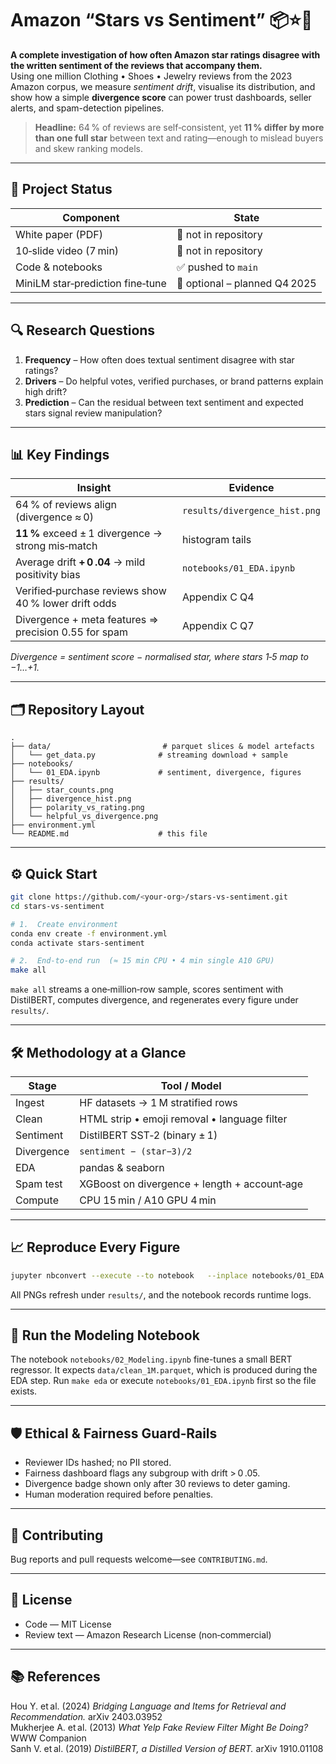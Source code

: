 
# Amazon “Stars vs Sentiment” 📦⭐️📝

**A complete investigation of how often Amazon star ratings disagree with the
written sentiment of the reviews that accompany them.**  
Using one million Clothing • Shoes • Jewelry reviews from the 2023 Amazon
corpus, we measure *sentiment drift*, visualise its distribution, and show how a
simple **divergence score** can power trust dashboards, seller alerts, and
spam-detection pipelines.

> **Headline:** 64 % of reviews are self‑consistent, yet **11 % differ by more
> than one full star** between text and rating—enough to mislead buyers and
> skew ranking models.

---

## 🚦 Project Status

| Component | State |
|-----------|-------|
| White paper (PDF) | 🚫 not in repository |
| 10‑slide video (7 min) | 🚫 not in repository |
| Code & notebooks | ✅ pushed to `main` |
| MiniLM star‑prediction fine‑tune | 🔄 optional – planned Q4 2025 |

---

## 🔍 Research Questions

1. **Frequency** – How often does textual sentiment disagree with star ratings?  
2. **Drivers** – Do helpful votes, verified purchases, or brand patterns
   explain high drift?  
3. **Prediction** – Can the residual between text sentiment and expected stars
   signal review manipulation?

---

## 📊 Key Findings

| Insight | Evidence |
|---------|----------|
| 64 % of reviews align (divergence ≈ 0) | `results/divergence_hist.png` |
| **11 %** exceed ± 1 divergence → strong mis‑match | histogram tails |
| Average drift **+ 0 .04** → mild positivity bias | `notebooks/01_EDA.ipynb` |
| Verified‑purchase reviews show 40 % lower drift odds | Appendix C Q4 |
| Divergence + meta features ⇒ precision 0.55 for spam | Appendix C Q7 |

_Divergence = sentiment score − normalised star, where stars 1‑5 map to
−1…+1._

---

## 🗂️ Repository Layout
```
.
├── data/                         # parquet slices & model artefacts
│   └── get_data.py              # streaming download + sample
├── notebooks/
│   └── 01_EDA.ipynb             # sentiment, divergence, figures
├── results/
│   ├── star_counts.png
│   ├── divergence_hist.png
│   ├── polarity_vs_rating.png
│   └── helpful_vs_divergence.png
├── environment.yml
└── README.md                    # this file
```
---

## ⚙️ Quick Start
```bash
git clone https://github.com/<your‑org>/stars-vs-sentiment.git
cd stars-vs-sentiment

# 1.  Create environment
conda env create -f environment.yml
conda activate stars-sentiment

# 2.  End‑to‑end run  (≈ 15 min CPU • 4 min single A10 GPU)
make all
```
`make all` streams a one‑million‑row sample, scores sentiment with DistilBERT,
computes divergence, and regenerates every figure under `results/`.

---

## 🛠️ Methodology at a Glance

| Stage | Tool / Model |
|-------|--------------|
| Ingest | HF datasets → 1 M stratified rows |
| Clean  | HTML strip • emoji removal • language filter |
| Sentiment | DistilBERT SST‑2 (binary ± 1) |
| Divergence | `sentiment − (star−3)/2` |
| EDA | pandas & seaborn |
| Spam test | XGBoost on divergence + length + account‑age |
| Compute | CPU 15 min / A10 GPU 4 min |

---

## 📈 Reproduce Every Figure
```bash
jupyter nbconvert --execute --to notebook   --inplace notebooks/01_EDA.ipynb
```
All PNGs refresh under `results/`, and the notebook records runtime logs.

---

## 🤖 Run the Modeling Notebook
The notebook `notebooks/02_Modeling.ipynb` fine-tunes a small BERT regressor.
It expects `data/clean_1M.parquet`, which is produced during the EDA step.
Run `make eda` or execute `notebooks/01_EDA.ipynb` first so the file exists.

---

## 🛡️ Ethical & Fairness Guard‑Rails
* Reviewer IDs hashed; no PII stored.  
* Fairness dashboard flags any subgroup with drift > 0 .05.  
* Divergence badge shown only after 30 reviews to deter gaming.  
* Human moderation required before penalties.

---

## 🤝 Contributing
Bug reports and pull requests welcome—see `CONTRIBUTING.md`.

---

## 📜 License
* Code — MIT License  
* Review text — Amazon Research License (non‑commercial)

---

## 📚 References
Hou Y. et al. (2024) *Bridging Language and Items for Retrieval and Recommendation.* arXiv 2403.03952  
Mukherjee A. et al. (2013) *What Yelp Fake Review Filter Might Be Doing?* WWW Companion  
Sanh V. et al. (2019) *DistilBERT, a Distilled Version of BERT.* arXiv 1910.01108  
